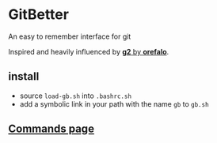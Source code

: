 # GitBetter

An easy to remember interface for git

Inspired and heavily influenced by [**g2** by **orefalo**](https://github.com/orefalo/g2).

## install

* source `load-gb.sh` into `.bashrc.sh`
* add a symbolic link in your path with the name `gb` to `gb.sh`

## [Commands page](doc/cmds.md)
